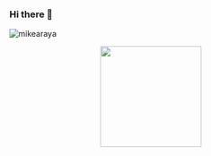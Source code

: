 ### Hi there 👋

<p align="left"> <img src="https://komarev.com/ghpvc/?username=mikearaya" alt="mikearaya" /> </p>

<p align="center">
<a href="https://github.com/mikearaya">
  <img height="180em" src="https://github-readme-stats-eight-theta.vercel.app/api/top-langs/?username=mikearaya&layout=compact&langs_count=8&theme=algolia"/>
</a>
</p>




<!--
**Mikearaya/mikearaya** is a ✨ _special_ ✨ repository because its `README.md` (this file) appears on your GitHub profile.

Here are some ideas to get you started:
<img height="180em" src="https://github-readme-stats-eight-theta.vercel.app/api?username=mikearaya&show_icons=true&theme=algolia&include_all_commits=true&count_private=true"/>
- 🔭 I’m currently working on ...
- 🌱 I’m currently learning ...
- 👯 I’m looking to collaborate on ...
- 🤔 I’m looking for help with ...
- 💬 Ask me about ...
- 📫 How to reach me: ...
- 😄 Pronouns: ...
- ⚡ Fun fact: ...
-->

